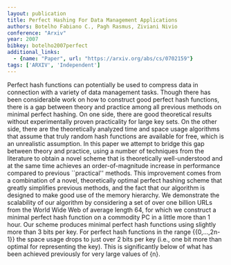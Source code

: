 ```yaml
---
layout: publication
title: Perfect Hashing For Data Management Applications
authors: Botelho Fabiano C., Pagh Rasmus, Ziviani Nivio
conference: "Arxiv"
year: 2007
bibkey: botelho2007perfect
additional_links:
  - {name: "Paper", url: "https://arxiv.org/abs/cs/0702159"}
tags: ['ARXIV', 'Independent']
---
```

Perfect hash functions can potentially be used to compress data in connection
with a variety of data management tasks. Though there has been considerable
work on how to construct good perfect hash functions, there is a gap between
theory and practice among all previous methods on minimal perfect hashing. On
one side, there are good theoretical results without experimentally proven
practicality for large key sets. On the other side, there are the theoretically
analyzed time and space usage algorithms that assume that truly random hash
functions are available for free, which is an unrealistic assumption. In this
paper we attempt to bridge this gap between theory and practice, using a number
of techniques from the literature to obtain a novel scheme that is
theoretically well-understood and at the same time achieves an
order-of-magnitude increase in performance compared to previous ``practical''
methods. This improvement comes from a combination of a novel, theoretically
optimal perfect hashing scheme that greatly simplifies previous methods, and
the fact that our algorithm is designed to make good use of the memory
hierarchy. We demonstrate the scalability of our algorithm by considering a set
of over one billion URLs from the World Wide Web of average length 64, for
which we construct a minimal perfect hash function on a commodity PC in a
little more than 1 hour. Our scheme produces minimal perfect hash functions
using slightly more than 3 bits per key. For perfect hash functions in the
range \{\{0,...,2n-1\}\} the space usage drops to just over 2 bits per key (i.e.,
one bit more than optimal for representing the key). This is significantly
below of what has been achieved previously for very large values of \{n\}.
